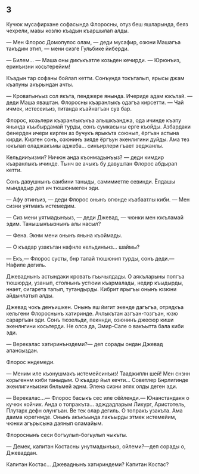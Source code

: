 ## 3

Кучюк мусафирхане софасында Флоросны, отуз беш яшларында, беяз чехрели, мавы козлю къадын къаршылап алды.

— Мен Флорос Домопулос олам, — деди мусафир, озюни Машагъа такъдим этип, — мени сизге Гульбике йиберди.

— Билем... — Маша оны дикъкъатле козьден кечирди. — Юрюнъиз, еринъизни косьтерейим!

Къадын тар софаны бойлап кетти.
Сонъунда токъталып, ярысы джам къапуны акърындан ачты.

— Кроватынъыз сол якъта, пенджере янында.
Ичериде адам юкълай. — деди Маша яваштан.
Флоросны къаранлыкъ одагъа кирсетти. — Чай ичмек, истесеиъиз, титанда къайнагъан сув бар.

Флорос, козьлери къаранлыкъкъа алышкъанджа, ода ичинде къапу янында къыбырдамай турды, сонъ сумкасыны ерге къойды.
Азбардаки фенерден ичери кирген аз бучукъ ярыкъта союнып, ёргъан астына кирди.
Кирген сонъ, озюнинъ зияде ёргъун экенлигини дуйды.
Ама тез юкълап оладжакъмы аджеба... синъирлери гъает эеджанлы.

Кельдииъизми?
Ничюн анда къонмадынъыз? — деди кимдир къаранлыкъ ичинде.
Тынч ве ачыкъ бу давуштан Флорос абдырап кетти.

Сонъ давушнынъ саибини таныды, самимиетле севинди.
Ёлдашы мындадыр деп ич тюшюнмеген эди.

— Афу этинъиз, — деди Флорос онынъ огюнде къабаатлы киби. — Мен сизни уятмакъ истемедим.

— Сиз мени уятмадынъыз, — деди Джевад, — чюнки мен юкъламай эдим.
Танышынъызнынъ алы насыл?

— Фена.
Экнм мени онынъ янына къоймады.

— О къадар узакътан нафнле кельдинънз... шаймы?

— Екъ,— Флорос сусты, бнр талай тюшюнип турды, сонъ деди.— Нафиле дегиль.

Джеваднынъ астындаки кровать гъычылдады.
О аякъларыны полгъа тюшюрди, узанып, столнынъ устюии къармалады, недир къыдырды, ннает, сигарета тапып, тутандырды.
Кибрит ярыгъы онынъ юзюни айдынлатып алды.

Джевад чокъ денъишкен.
Онынъ яш йигит экенде дагъгъа, отрядкъа кельгени Флороснынъ хатиринде.
Ачлыкътан азгъан-тозгъан, юзю сараргъан эди.
Сонъ тюзельди, пекннди, озюнинъ джесюр киши экенлнгини косьтерди.
Не олса да, Эмир-Сале о вакъытта бала киби эди.

— Верекалас хатиринънздеми?— деп сорады ондан Джевад апансыздан.

Флорос нндемеди.

— Меним иле къонушмакъ истемейсинъиз!
Тааджиплн шей!
Мен снзнн корьгеннм киби таныдым.
О къадар йыл кечти...
Советлер Бнрлигинде экеилигинъизни бнльмей эднм.
Элена сизни эляк олды деген эди.

— Верекалас...— Флорос басыкъ сес иле сёйленди.— Юнанстандакн о кучюк койчик.
Анда о топракъта... эдждадларым Ликург, Аристотель, Плутарх дефн олунгъан.
Ве тек олар дегиль.
О топракъ узакъта.
Ама даима юрегнмде.
Онынъ акъкъында лакъырды этмек истемейим, чюнки агърысына даянып оламайым.

Флороснынъ сеси богъулып-богьулып чыкъты.

— Демек, капитан Костасны унутмадынъыз, ойлеми?—деп сорады о, Джеваддан.

Капитан Костас...
Джеваднынъ хатириндеми?
Капитан Костас?
